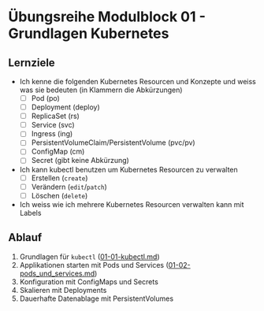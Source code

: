 # Übungsreihe Modulblock 01 - Grundlagen Kubernetes

## Lernziele

- Ich kenne die folgenden Kubernetes Resourcen und Konzepte und weiss was sie bedeuten (in Klammern die Abkürzungen)
  - [ ] Pod (po)
  - [ ] Deployment (deploy)
  - [ ] ReplicaSet (rs)
  - [ ] Service (svc)
  - [ ] Ingress (ing)
  - [ ] PersistentVolumeClaim/PersistentVolume (pvc/pv)
  - [ ] ConfigMap (cm)
  - [ ] Secret (gibt keine Abkürzung)

- Ich kann kubectl benutzen um Kubernetes Resourcen zu verwalten
  - [ ] Erstellen (`create`)
  - [ ] Verändern (`edit`/`patch`)
  - [ ] Löschen (`delete`)

- Ich weiss wie ich mehrere Kubernetes Resourcen verwalten kann mit Labels



## Ablauf

1. Grundlagen für `kubectl` ([01-01-kubectl.md](./01-01-kubectl.md))
2. Applikationen starten mit Pods und Services ([01-02-pods_und_services.md](./01-02-pods_und_services.md))
3. Konfiguration mit ConfigMaps und Secrets
4. Skalieren mit Deployments
5. Dauerhafte Datenablage mit PersistentVolumes

